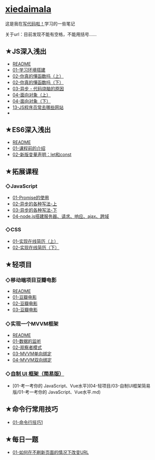 # [xiedaimala](https://github.com/ppambler/xiedaimala)

这是我在[写代码啦！](https://xiedaimala.com/)学习的一些笔记

关于url：目前发现不能有空格，不能用括号……

## ★JS深入浅出

- [README](./01-JS深入浅出/README.md)
- [01-学习环境搭建](./01-JS深入浅出/01-学习环境搭建.md)
- [02-你真的懂函数吗（上）](./01-JS深入浅出/02-你真的懂函数吗-上.md)
- [02-你真的懂函数吗（下）](./01-JS深入浅出/02-你真的懂函数吗-下.md)
- [03-异步 - 代码烧脑的原因](./01-JS深入浅出/03-异步-代码烧脑的原因.md)
- [04-面向对象（上）](./01-JS深入浅出/04-面向对象-上.md)
- [04-面向对象（下）](./01-JS深入浅出/04-面向对象-下.md)
- [13-JS程序员常去哪些网站](./01-JS深入浅出/13-JS程序员常去哪些网站.md)
- 

## ★ES6深入浅出

- [README](./02-ES6深入浅出/README.md)
- [01-课程前的介绍](./02-ES6深入浅出/01-课程前的介绍.md)
- [02-新版变量声明：let和const](./02-ES6深入浅出/02-新版变量声明-let和const.md)

## ★拓展课程

### ◇JavaScript

- [01-Promise的使用](./03-拓展直播/JS/01-Promise的使用.md)
- [02-异步的各种写法-上](./03-拓展直播/JS/02-异步的各种写法-上.md)
- [03-异步的各种写法-下](./03-拓展直播/JS/03-异步的各种写法-下.md)
- [04-node.js搭建服务器、请求、响应、ajax、跨域](./03-拓展直播/JS/04-nodejs搭建服务器-请求-响应-ajax-跨域.md)

### ◇CSS

- [01-实现在线简历（上）](./03-拓展直播/CSS/01-实现在线简历-上.md)
- [02-实现在线简历（下）](./03-拓展直播/CSS/02-实现在线简历-下.md)

## ★轻项目

### ◇移动端项目豆瓣电影

- [README](./04-轻项目/01-移动端项目豆瓣电影/README.md)
- [01-豆瓣电影](./04-轻项目/01-移动端项目豆瓣电影/01-豆瓣电影.md)
- [02-豆瓣电影](./04-轻项目/01-移动端项目豆瓣电影/02-豆瓣电影.md)
- [03-豆瓣电影](./04-轻项目/01-移动端项目豆瓣电影/03-豆瓣电影.md)

### ◇实现一个MVVM框架

- [README](04-轻项目/02-实现一个MVVM框架/README.md)
- [01-数据的监听](04-轻项目/02-实现一个MVVM框架/01-数据的监听.md)
- [02-观察者模式](04-轻项目/02-实现一个MVVM框架/02-观察者模式.md)
- [03-MVVM单向绑定](04-轻项目/02-实现一个MVVM框架/03-MVVM单向绑定.md)
- [04-MVVM双向绑定](04-轻项目/02-实现一个MVVM框架/04-MVVM双向绑定.md)

### ◇[自制 UI 框架（简易版）](04-轻项目/03-自制UI框架简易版/README.md)

- [01-考一考你的 JavaScript、Vue水平](04-轻项目/03-自制UI框架简易版/01-考一考你的 JavaScript、Vue水平.md)



## ★命令行常用技巧

- [01-命令行技巧1](./05-命令行常用技巧/01-命令行技巧1.md)

## ★每日一题

- [01-如何在不刷新页面的情况下改变URL](./06-每日一题/01-如何在不刷新页面的情况下改变URL.md)

